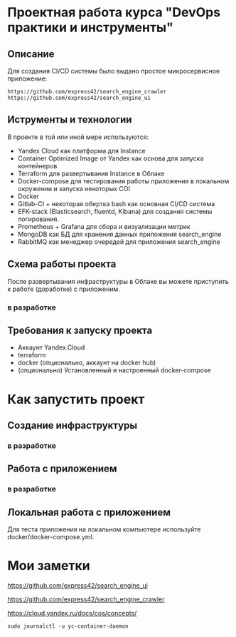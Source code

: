# Проектная работа курса "DevOps практики и инструменты"
## Описание

Для создания CI/CD системы было выдано простое микросервисное приложение:

    https://github.com/express42/search_engine_crawler
    https://github.com/express42/search_engine_ui

## Иструменты и технологии
В проекте в той или иной мере используются:
- Yandex Cloud как платформа для Instance
- Container Optimized Image от Yandex как основа для запуска контейнеров
- Terraform для развертывания Instance в Облаке
- Docker-compose для тестирования работы приложения в локальном окружении и запуска некоторых COI
- Docker
- Gitlab-CI + некоторая обертка bash как основная CI/CD система
- EFK-stack (Elasticsearch, fluentd, Kibana) для создания системы логирования.
- Prometheus + Grafana для сбора и визуализации метрик
- MongoDB как БД для хранения данных приложения search_engine
- RabbitMQ как менеджер очередей для приложения search_engine

## Схема работы проекта
После развертывания инфраструктуры в Облаке вы можете приступить к работе (доработке) с приложеним. 
### в разработке

## Требования к запуску проекта
- Аккаунт Yandex.Cloud
- terraform
- docker (опционально, аккаунт на docker hub)
- (опционально) Установленный и настроенный docker-compose

# Как запустить проект
## Создание инфраструктуры
### в разработке
## Работа с приложением
### в разработке
## Локальная работа с приложением
Для теста приложения на локальном компьютере используйте docker/docker-compose.yml.
# Мои заметки

https://github.com/express42/search_engine_ui

https://github.com/express42/search_engine_crawler


https://cloud.yandex.ru/docs/cos/concepts/

`sudo journalctl -u yc-container-daemon`

